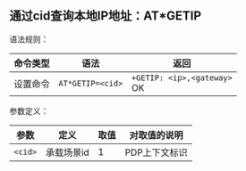 ## 通过cid查询本地IP地址：AT*GETIP

语法规则：

| 命令类型 | 语法             | 返回                            |
| -------- | ---------------- | ------------------------------- |
| 设置命令 | `AT*GETIP=<cid>` | `+GETIP: <ip>,<gateway>` <br>OK |

 

参数定义：

| 参数    | 定义       | 取值 | 对取值的说明  |
| ------- | ---------- | ---- | ------------- |
| `<cid>` | 承载场景id | 1    | PDP上下文标识 |

